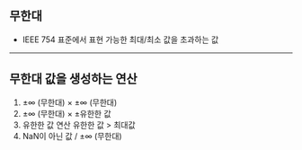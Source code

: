 ## 무한대
- IEEE 754 표준에서 표현 가능한 최대/최소 값을 초과하는 값
---
## 무한대 값을 생성하는 연산
1. ±∞ (무한대) × ±∞ (무한대)
2. ±∞ (무한대) × ±유한한 값
3. 유한한 값 연산 유한한 값 > 최대값
4. NaN이 아닌 값 / ±∞ (무한대)